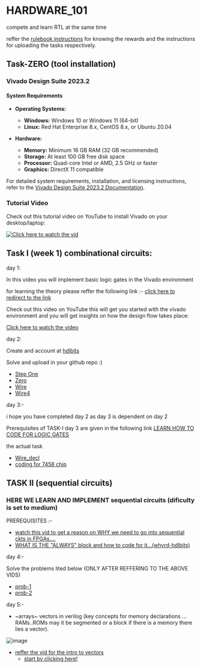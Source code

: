 # HARDWARE_101
compete and learn RTL at the same time 

reffer the [rulebook](https://github.com/ARX-0/HARDWARE_101/blob/main/rulebook.md),[instructions](https://github.com/ARX-0/HARDWARE_101/blob/main/instructions.md) for knowing the rewards and the instructions for uploading the tasks respectively.

## Task-ZERO (tool installation)

### Vivado Design Suite 2023.2

#### System Requirements

- **Operating Systems:**
  - **Windows:** Windows 10 or Windows 11 (64-bit)
  - **Linux:** Red Hat Enterprise 8.x, CentOS 8.x, or Ubuntu 20.04

- **Hardware:**
  - **Memory:** Minimum 16 GB RAM (32 GB recommended)
  - **Storage:** At least 100 GB free disk space
  - **Processor:** Quad-core Intel or AMD, 2.5 GHz or faster
  - **Graphics:** DirectX 11 compatible

For detailed system requirements, installation, and licensing instructions, refer to the [Vivado Design Suite 2023.2 Documentation](https://docs.amd.com/r/en-US/ug973-vivado-release-notes-install-license/Requirements-and-Setup).

### Tutorial Video

Check out this tutorial video on YouTube to install Vivado on your desktop/laptop:

[![Click here to watch the vid](https://img.youtube.com/vi/fBFn32Al0yw/maxresdefault.jpg)](https://www.youtube.com/watch?v=fBFn32Al0yw)

## Task I (week 1) combinational circuits:

day 1: 

In this video you will implement basic logic gates in the Vivado environment

for learning the theory please reffer the following link :- [click here to redirect to the link](https://www.geeksforgeeks.org/logic-gates/)

Check out this video on YouTube this will get you started with the vivado environment and you will get insights on how the design flow takes place:

[Click here to watch the video](https://www.youtube.com/watch?v=sA5YEIFzCOw)

day 2:

Create and account at [hdlbits](https://hdlbits.01xz.net/wiki/Main_Page)

Solve and upload in your github repo :)

- [Step One](https://hdlbits.01xz.net/wiki/Step_one)
- [Zero](https://hdlbits.01xz.net/wiki/Zero)
- [Wire](https://hdlbits.01xz.net/wiki/Wire)
- [Wire4](https://hdlbits.01xz.net/wiki/Wire4)


day 3:-

i hope you have completed day 2 as day 3 is dependent on day 2

Prerequisites of TASK-I day 3 are given in the following link [LEARN HOW TO CODE FOR LOGIC GATES](https://github.com/ARX-0/HARDWARE_101/blob/main/prerequisites.md)

the actual task 
- [Wire_decl](https://hdlbits.01xz.net/wiki/Wire_decl)
- [coding for 7458 chip](https://hdlbits.01xz.net/wiki/7458)

## TASK II (sequential circuits)
### HERE WE LEARN AND IMPLEMENT sequential circuits (dificulty is set to medium)

PREREQUISITES :- 

- [watch this vid to get a reason on WHY we need to go into sequential ckts in FPGAs....](https://www.youtube.com/watch?v=N-za84TsjDk)
- [WHAT IS THE "ALWAYS" block and how to code for it...(whyrd-hdlbits)](https://www.youtube.com/watch?v=eG9Gr0gYcQA)

day 4:- 

Solve the problems lited below (ONLY AFTER REFFERING TO THE ABOVE VIDS) 
- [prob-1](https://hdlbits.01xz.net/wiki/Alwaysblock1)
- [prob-2](https://hdlbits.01xz.net/wiki/Alwaysblock2)

day 5:- 
- ~arrays~ vectors in verilog (key concepts for memory declarations ... RAMs..ROMs may it be segmented or a block if there is a memory there lies a vector).
  
![image](https://github.com/user-attachments/assets/c0bb68b5-232b-4db0-96ff-73dbf16a2137)

- [reffer the vid for the intro to vectors](https://www.youtube.com/watch?v=eA4O2BbNW2s&list=PL0E9jhuDlj9qxAfV9hFKNQeHLWimarJJm&index=4)
  - [start by clicking here!](https://hdlbits.01xz.net/wiki/Vector0)
